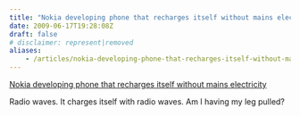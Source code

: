 ```yaml
---
title: "Nokia developing phone that recharges itself without mains electricity"
date: 2009-06-17T19:28:08Z
draft: false
# disclaimer: represent|removed
aliases:
    - /articles/nokia-developing-phone-that-recharges-itself-without-mains-electricity/
---
```


[Nokia developing phone that recharges itself without mains electricity](http://www.guardian.co.uk/environment/2009/jun/10/nokia-mobile-phone)

Radio waves. It charges itself with radio waves. Am I having my leg pulled?
